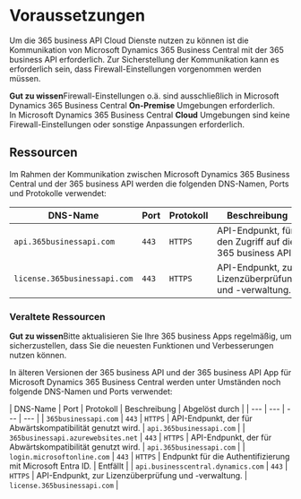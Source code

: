 # Voraussetzungen

Um die 365 business API Cloud Dienste nutzen zu können ist die Kommunikation von Microsoft Dynamics 365 Business Central mit der 365 business API erforderlich. Zur Sicherstellung der Kommunikation kann es erforderlich sein, dass Firewall-Einstellungen vorgenommen werden müssen.

<div class="alert alert-notice">
    <i class="fa-duotone fa-solid fa-lightbulb fa-xl"></i>
    <strong>Gut zu wissen</strong>Firewall-Einstellungen o.ä. sind ausschließlich in Microsoft Dynamics 365 Business Central <strong>On-Premise</strong> Umgebungen erforderlich.<br>
    In Microsoft Dynamics 365 Business Central <strong>Cloud</strong> Umgebungen sind keine Firewall-Einstellungen oder sonstige Anpassungen erforderlich.
</div>

## Ressourcen

Im Rahmen der Kommunikation zwischen Microsoft Dynamics 365 Business Central und der 365 business API werden die folgenden DNS-Namen, Ports und Protokolle verwendet:

| DNS-Name | Port | Protokoll | Beschreibung |
| --- | --- | --- | --- |
| `api.365businessapi.com` | `443` | `HTTPS` | API-Endpunkt, für den Zugriff auf die 365 business API. |
| `license.365businessapi.com` | `443` | `HTTPS` | API-Endpunkt, zur Lizenzüberprüfung und -verwaltung. |

### Veraltete Ressourcen

<div class="alert alert-notice">
    <i class="fa-duotone fa-solid fa-lightbulb fa-xl"></i>
    <strong>Gut zu wissen</strong>Bitte aktualisieren Sie Ihre 365 business Apps regelmäßig, um sicherzustellen, dass Sie die neuesten Funktionen und Verbesserungen nutzen können.
</div>

In älteren Versionen der 365 business API und der 365 business API App für Microsoft Dynamics 365 Business Central werden unter Umständen noch folgende DNS-Namen und Ports verwendet:

| DNS-Name | Port | Protokoll | Beschreibung | Abgelöst durch |
| --- | --- | --- | --- |
| `365businessapi.com` | `443` | `HTTPS` | API-Endpunkt, der für Abwärtskompatibilität genutzt wird. | `api.365businessapi.com` |
| `365businessapi.azurewebsites.net` | `443` | `HTTPS` | API-Endpunkt, der für Abwärtskompatibilität genutzt wird. | `api.365businessapi.com` |
| `login.microsoftonline.com` | `443` | `HTTPS` | Endpunkt für die Authentifizierung mit Microsoft Entra ID. | Entfällt |
| `api.businesscentral.dynamics.com` | `443` | `HTTPS` | API-Endpunkt, zur Lizenzüberprüfung und -verwaltung. | `license.365businessapi.com` |
